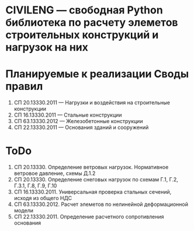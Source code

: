 # CIVILENG — свободная Python библиотека по расчету элеметов строительных конструкций и нагрузок на них


# Планируемые к реализации Своды правил
1. СП 20.13330.2011 — Нагрузки и воздействия на строительные конструкции
2. СП 16.13330.2011 — Стальные конструкции
3. СП 63.13330.2012 — Железобетонные конструкции
4. СП 22.13330.2011 — Основания зданий и сооружений

# ToDo
1. СП 20.13330. Определение ветровых нагрузок. Нормативное ветровое давление, схемы Д.1.2
2. СП 20.13330. Определение снеговых нагрузок по схемам Г.1, Г.2, Г.3.1, Г.8, Г.9, Г.10
3. СП 16.13330.2011. Универсальная проверка стальных сечений, исходя из общего НДС
4. СП 63.13330.2012. Расчет элеметов по нелинейной деформационной модели
5. СП 22.13330.2011. Определение расчетного сопротивления основания
